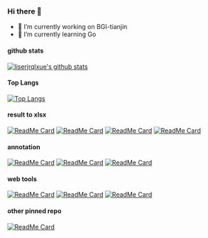 ### Hi there 👋

<!--
**liserjrqlxue/liserjrqlxue** is a ✨ _special_ ✨ repository because its `README.md` (this file) appears on your GitHub profile.

Here are some ideas to get you started:

- 🔭 I’m currently working on ...
- 🌱 I’m currently learning ...
- 👯 I’m looking to collaborate on ...
- 🤔 I’m looking for help with ...
- 💬 Ask me about ...
- 📫 How to reach me: ...
- 😄 Pronouns: ...
- ⚡ Fun fact: ...
-->
- 🔭 I’m currently working on BGI-tianjin
- 🌱 I’m currently learning Go

#### github stats
<!--[![liserjrqlxue's github stats](https://github-readme-stats.vercel.app/api?username=liserjrqlxue&count_private=true&show_icons=true&include_all_commits=true)](https://github.com/anuraghazra/github-readme-stats)-->
[![liserjrqlxue's github stats](https://github-readme-stats.vercel.app/api?username=liserjrqlxue&count_private=true&show_icons=true)](https://github.com/anuraghazra/github-readme-stats)

#### Top Langs
[![Top Langs](https://github-readme-stats.vercel.app/api/top-langs/?username=liserjrqlxue&card_width=1024&langs_count=10&layout=compact)](https://github.com/anuraghazra/github-readme-stats)

#### result to xlsx
[![ReadMe Card](https://github-readme-stats.vercel.app/api/pin/?username=liserjrqlxue&repo=CSOE&locale=cn)](https://github.com/liserjrqlxue/CSOE)
[![ReadMe Card](https://github-readme-stats.vercel.app/api/pin/?username=liserjrqlxue&repo=NB2xlsx&locale=cn)](https://github.com/liserjrqlxue/NB2xlsx)
[![ReadMe Card](https://github-readme-stats.vercel.app/api/pin/?username=liserjrqlxue&repo=anno2xlsx&locale=cn)](https://github.com/liserjrqlxue/anno2xlsx)
[![ReadMe Card](https://github-readme-stats.vercel.app/api/pin/?username=liserjrqlxue&repo=filterExcel&locale=cn)](https://github.com/liserjrqlxue/filterExcel)

#### annotation
[![ReadMe Card](https://github-readme-stats.vercel.app/api/pin/?username=liserjrqlxue&repo=ACMGlocalAnno&locale=cn)](https://github.com/liserjrqlxue/ACMGlocalAnno)
[![ReadMe Card](https://github-readme-stats.vercel.app/api/pin/?username=liserjrqlxue&repo=PrePregnancyAnno&locale=cn)](https://github.com/liserjrqlxue/PrePregnancyAnno)
[![ReadMe Card](https://github-readme-stats.vercel.app/api/pin/?username=liserjrqlxue&repo=acmg2015&locale=cn)](https://github.com/liserjrqlxue/acmg2015)

#### web tools
[![ReadMe Card](https://github-readme-stats.vercel.app/api/pin/?username=liserjrqlxue&repo=RDMO&locale=cn)](https://github.com/liserjrqlxue/RDMO)
[![ReadMe Card](https://github-readme-stats.vercel.app/api/pin/?username=liserjrqlxue&repo=WebServer&locale=cn)](https://github.com/liserjrqlxue/WebServer)
[![ReadMe Card](https://github-readme-stats.vercel.app/api/pin/?username=liserjrqlxue&repo=fileServer&locale=cn)](https://github.com/liserjrqlxue/fileServer)

#### other pinned repo
[![ReadMe Card](https://github-readme-stats.vercel.app/api/pin/?username=liserjrqlxue&repo=crypto&locale=cn)](https://github.com/liserjrqlxue/crypto)




